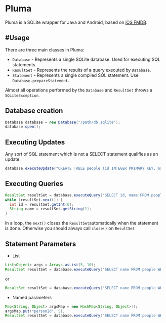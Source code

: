 Pluma
=====

Pluma is a SQLite wrapper for Java and Android, based on [iOS FMDB][1].

#Usage
---
There are three main classes in Pluma:
* ```Database``` - Represents a single SQLite database. Used for executing SQL statements.
* ```ResultSet``` - Represents the results of a query executed by ```Database```.
* ```Statement``` - Represents a single compiled SQL statement. Use ```Database.prepareStatement```.

Almost all operations performed by the ```Database``` and ```ResultSet``` throws a ```SQLiteException```.

Database creation
--
```java
Database database = new Database("/path/db.sqlite");
database.open();
```

Executing Updates
--
Any sort of SQL statement which is not a SELECT statement qualifies as an update.

```java
database.executeUpdate("CREATE TABLE people (id INTEGER PRIMARY KEY, name TEXT)");
```

Executing Queries
--
```java
ResultSet resultSet = database.executeQuery("SELECT id, name FROM people");
while (resultSet.next()) {
  int id = resultSet.getInt(0);
  String name = resultSet.getString(1);
}
```

In a loop, the ```next()``` closes the ```ResultSet```automatically when
the statement is done. Otherwise you should always call
```close()``` on ```ResultSet```

Statement Parameters
--
* List
```java
List<Object> args = Arrays.asList(5, 10);
ResultSet resultSet = database.executeQuery("SELECT name FROM people WHERE id = ? OR id = ?", args);
```
or
```java
ResultSet resultSet = database.executeQuery("SELECT name FROM people WHERE id = ? OR id = ?", 5, 10);
```

* Named parameters
```java
Map<String, Object> argsMap = new HashMap<String, Object>();
argsMap.put("personId", 5);
ResultSet resultSet = database.executeQuery("SELECT name FROM people WHERE id = :personId", argsMap);
```

[1]: https://github.com/ccgus/fmdb
